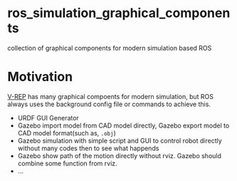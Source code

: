 # ros_simulation_graphical_components
collection of graphical components for modern simulation based ROS

# Motivation

[V-REP](http://www.coppeliarobotics.com/) has many graphical compoents for modern simulation, but ROS always uses the background 
config file or commands to achieve this.

- URDF GUI Generator
- Gazebo import model from CAD model directly, Gazebo export model to CAD model format(such as, `.obj`)
- Gazebo simulation with simple script and GUI to control robot directly without many codes then to see what happends
- Gazebo show path of the motion directly without rviz. Gazebo should combine some function from rviz.
- ...
